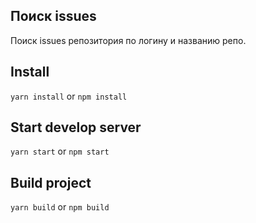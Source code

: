 ## Поиск issues
Поиск issues репозитория по логину и названию репо.

## Install
`yarn install` or `npm install`

## Start develop server
`yarn start` or `npm start`


## Build project
`yarn build` or `npm build`